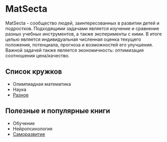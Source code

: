 # MatSecta

MatSecta - сообщество людей, заинтересованных в развитии детей и подростков. Подходящими задачами является изучение и сравнение разных учебных инструментов, а также эксперименты с ними. В итоге целью является индивидуальная численная оценка текущего положения, потенциала, прогноза и возможностей его улучшения. Важной задачей также является экономичность: оптимизация соотношения цена/качество.

## Список кружков
 * Олимпиадная математика
 * Наука
 * [Разное](Etc.md)

## Полезные и популярные книги
 * Обучение
 * Нейропсихология
 * [Cаморазвитие](Self.md)



